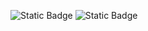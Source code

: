 ![Static Badge](https://img.shields.io/badge/language-python-green?logo=python&logoColor=green)
![Static Badge](https://img.shields.io/badge/language-php-purple?logo=php&logoColor=purple)
